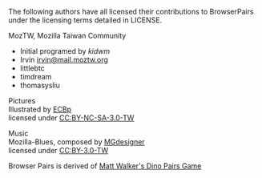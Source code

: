 The following authors have all licensed their contributions to BrowserPairs  
under the licensing terms detailed in LICENSE.

MozTW, Mozilla Taiwan Community
* Initial programed by *kidwm*
* Irvin <irvin@mail.moztw.org>
* littlebtc
* timdream
* thomasysliu


Pictures  
Illustrated by [ECBp](http://blog.yam.com/ECBp/article/44076465)  
licensed under [CC:BY-NC-SA-3.0-TW](http://creativecommons.org/licenses/by-nc-sa/3.0/tw/)

Music  
Mozilla-Blues, composed by [MGdesigner](http://magicdesign.blogspot.com/)  
licensed under [CC:BY-3.0-TW](http://creativecommons.org/licenses/by/3.0/tw/deed.en)



Browser Pairs is derived of [Matt Walker's Dino Pairs Game](https://github.com/zammer/Dino_Pairs)